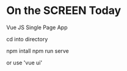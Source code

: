 # On the SCREEN Today
 Vue JS Single Page App
 
 cd into directory

 npm intall
 npm run serve
 
 or use 'vue ui'
